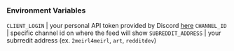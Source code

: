 ### Environment Variables

`CLIENT_LOGIN`      | your personal API token provided by Discord [here](https://discordapp.com/developers/applications/me)
`CHANNEL_ID`        | specific channel id on where the feed will show
`SUBREDDIT_ADDRESS` | your subrredit address (ex. `2meirl4meirl`, `art`, `redditdev`)
